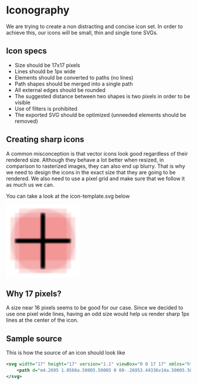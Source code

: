 # Iconography

We are trying to create a non distracting and concise icon set.
In order to achieve this, our icons will be small, thin and single tone SVGs.

## Icon specs

- Size should be 17x17 pixels
- Lines should be 1px wide
- Elements should be converted to paths (no lines)
- Path shapes should be merged into a single path
- All external edges should be rounded 
- The suggested distance between two shapes is two pixels in order to be visible 
- Use of filters is prohibited
- The exported SVG should be optimized (unneeded elements should be removed)

## Creating sharp icons

A common misconception is that vector icons look good regardless of their rendered size.
Although they behave a lot better when resized, in comparison to rasterized images, they can also end up blurry.
That is why we need to design the icons in the exact size that they are going to be rendered.
We also need to use a pixel grid and make sure that we follow it as much us we can. 

You can take a look at the icon-template.svg below

<img src="icon-template.svg" alt="drawing" width="200" height="200"/>

## Why 17 pixels?

A size near 16 pixels seems to be good for our case.
Since we decided to use one pixel wide lines, having an odd size would help us render sharp 1px lines at the center of the icon.

## Sample source

This is how the source of an icon should look like

```XML
<svg width="17" height="17" version="1.1" viewBox="0 0 17 17" xmlns="http://www.w3.org/2000/svg">
    <path d="m4.2695 1.0566a.50005.50005 0 00-.26953.44336v14a.50005.50005 0 00.78711.41016l10-7a.50005.50005 0 000-.82031l-10-7a.50005.50005 0 00-.51758-.033203zm.73047 1.4043 8.627 6.0391-8.627 6.0391z"/>
</svg>
```
